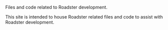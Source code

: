 Files and code related to Roadster development.

This site is intended to house Roadster related files and code to assist with Roadster development.